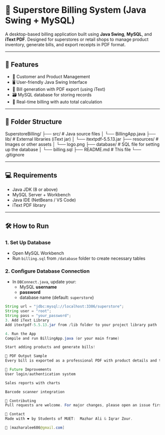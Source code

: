 # 🧾 Superstore Billing System (Java Swing + MySQL)

A desktop-based billing application built using **Java Swing**, **MySQL**, and **iText PDF**. Designed for superstores or retail shops to manage product inventory, generate bills, and export receipts in PDF format.

---

## 🚀 Features

- 🧍 Customer and Product Management  
- 🖥️ User-friendly Java Swing Interface  
- 🧾 Bill generation with PDF export (using iText)  
- 🗃 MySQL database for storing records  
- 🧮 Real-time billing with auto total calculation  

---

## 📂 Folder Structure

SuperstoreBilling/
├── src/ # Java source files
│ └── BillingApp.java
├── lib/ # External libraries (iText jar)
│ └── itextpdf-5.5.13.jar
├── resources/ # Images or other assets
│ └── logo.png
├── database/ # SQL file for setting up the database
│ └── billing.sql
├── README.md # This file
└── .gitignore

---

## 💻 Requirements

- Java JDK (8 or above)
- MySQL Server + Workbench
- Java IDE (NetBeans / VS Code)
- iText PDF library

---

## 🛠 How to Run

### 1. **Set Up Database**
- Open MySQL Workbench
- Run `billing.sql` from `/database` folder to create necessary tables

### 2. **Configure Database Connection**
- In `DBConnect.java`, update your:
  - MySQL **username**
  - **password**
  - database name (default: `superstore`)

```java
String url = "jdbc:mysql://localhost:3306/superstore";
String user = "root";
String pass = "your_password";
3. Add iText Library
Add itextpdf-5.5.13.jar from /lib folder to your project library path

4. Run the App
Compile and run BillingApp.java (or your main frame)

Start adding products and generate bills!

📄 PDF Output Sample
Every bill is exported as a professional PDF with product details and total.

📌 Future Improvements
User login/authentication system

Sales reports with charts

Barcode scanner integration

🤝 Contributing
Pull requests are welcome. For major changes, please open an issue first.

📧 Contact
Made with ❤️ by Students of MUET:  Mazhar Ali & Iqrar Zour.

📩 [mazharalee686@gmail.com]
